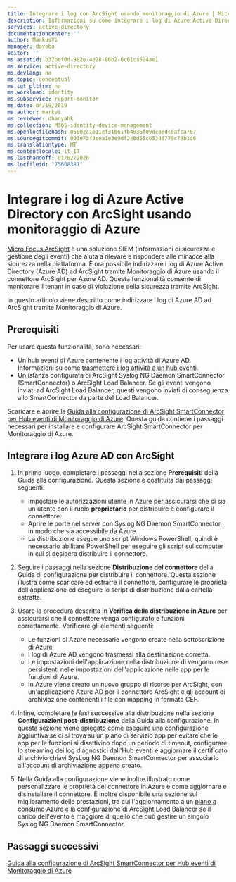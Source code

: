 ```yaml
---
title: Integrare i log con ArcSight usando monitoraggio di Azure | Microsoft Docs
description: Informazioni su come integrare i log di Azure Active Directory con ArcSight usando monitoraggio di Azure
services: active-directory
documentationcenter: ''
author: MarkusVi
manager: daveba
editor: ''
ms.assetid: b37bef0d-982e-4e28-86b2-6c61ca524ae1
ms.service: active-directory
ms.devlang: na
ms.topic: conceptual
ms.tgt_pltfrm: na
ms.workload: identity
ms.subservice: report-monitor
ms.date: 04/19/2019
ms.author: markvi
ms.reviewer: dhanyahk
ms.collection: M365-identity-device-management
ms.openlocfilehash: 05002c1b11ef31b61fb4036f09dc8edcdafca767
ms.sourcegitcommit: 003e73f8eea1e3e9df248d55c65348779c79b1d6
ms.translationtype: MT
ms.contentlocale: it-IT
ms.lasthandoff: 01/02/2020
ms.locfileid: "75608381"
---
```

# <a name="integrate-azure-active-directory-logs-with-arcsight-using-azure-monitor"></a>Integrare i log di Azure Active Directory con ArcSight usando monitoraggio di Azure

[Micro Focus ArcSight](https://software.microfocus.com/products/siem-security-information-event-management/overview) è una soluzione SIEM (informazioni di sicurezza e gestione degli eventi) che aiuta a rilevare e rispondere alle minacce alla sicurezza nella piattaforma. È ora possibile indirizzare i log di Azure Active Directory (Azure AD) ad ArcSight tramite Monitoraggio di Azure usando il connettore ArcSight per Azure AD. Questa funzionalità consente di monitorare il tenant in caso di violazione della sicurezza tramite ArcSight.  

In questo articolo viene descritto come indirizzare i log di Azure AD ad ArcSight tramite Monitoraggio di Azure. 

## <a name="prerequisites"></a>Prerequisiti

Per usare questa funzionalità, sono necessari:
* Un hub eventi di Azure contenente i log attività di Azure AD. Informazioni su come [trasmettere i log attività a un hub eventi](quickstart-azure-monitor-stream-logs-to-event-hub.md). 
* Un'istanza configurata di ArcSight Syslog NG Daemon SmartConnector (SmartConnector) o ArcSight Load Balancer. Se gli eventi vengono inviati ad ArcSight Load Balancer, questi vengono inviati di conseguenza allo SmartConnector da parte del Load Balancer.

Scaricare e aprire la [Guida alla configurazione di ArcSight SmartConnector per Hub eventi di Monitoraggio di Azure](https://community.microfocus.com/t5/ArcSight-Connectors/SmartConnector-for-Microsoft-Azure-Monitor-Event-Hub/ta-p/1671292). Questa guida contiene i passaggi necessari per installare e configurare ArcSight SmartConnector per Monitoraggio di Azure. 

## <a name="integrate-azure-ad-logs-with-arcsight"></a>Integrare i log Azure AD con ArcSight

1. In primo luogo, completare i passaggi nella sezione **Prerequisiti** della Guida alla configurazione. Questa sezione è costituita dai passaggi seguenti:
    * Impostare le autorizzazioni utente in Azure per assicurarsi che ci sia un utente con il ruolo **proprietario** per distribuire e configurare il connettore.
    * Aprire le porte nel server con Syslog NG Daemon SmartConnector, in modo che sia accessibile da Azure. 
    * La distribuzione esegue uno script Windows PowerShell, quindi è necessario abilitare PowerShell per eseguire gli script sul computer in cui si desidera distribuire il connettore.

2. Seguire i passaggi nella sezione **Distribuzione del connettore** della Guida di configurazione per distribuire il connettore. Questa sezione illustra come scaricare ed estrarre il connettore, configurare le proprietà dell'applicazione ed eseguire lo script di distribuzione dalla cartella estratta. 

3. Usare la procedura descritta in **Verifica della distribuzione in Azure** per assicurarsi che il connettore venga configurato e funzioni correttamente. Verificare gli elementi seguenti:
    * Le funzioni di Azure necessarie vengono create nella sottoscrizione di Azure.
    * I log di Azure AD vengono trasmessi alla destinazione corretta. 
    * Le impostazioni dell'applicazione nella distribuzione di vengono rese persistenti nelle impostazioni dell'applicazione nelle app per le funzioni di Azure. 
    * In Azure viene creato un nuovo gruppo di risorse per ArcSight, con un'applicazione Azure AD per il connettore ArcSight e gli account di archiviazione contenenti i file con mapping in formato CEF.

4. Infine, completare le fasi successive alla distribuzione nella sezione **Configurazioni post-distribuzione** della Guida alla configurazione. In questa sezione viene spiegato come eseguire una configurazione aggiuntiva se ci si trova su un piano di servizio app per evitare che le app per le funzioni si disattivino dopo un periodo di timeout, configurare lo streaming dei log diagnostici dall'Hub eventi e aggiornare il certificato di archivio chiavi SysLog NG Daemon SmartConnector per associarlo all'account di archiviazione appena creato.

5. Nella Guida alla configurazione viene inoltre illustrato come personalizzare le proprietà del connettore in Azure e come aggiornare e disinstallare il connettore. È inoltre disponibile una sezione sul miglioramento delle prestazioni, tra cui l'aggiornamento a un [piano a consumo Azure](https://azure.microsoft.com/pricing/details/functions) e la configurazione di ArcSight Load Balancer se il carico dell'evento è maggiore di quello che può gestire un singolo Syslog NG Daemon SmartConnector.

## <a name="next-steps"></a>Passaggi successivi

[Guida alla configurazione di ArcSight SmartConnector per Hub eventi di Monitoraggio di Azure](https://community.microfocus.com/t5/ArcSight-Connectors/SmartConnector-for-Microsoft-Azure-Monitor-Event-Hub/ta-p/1671292)
